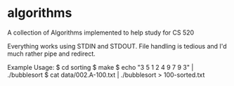 algorithms
==========

A collection of Algorithms implemented to help study for CS 520

Everything works using STDIN and STDOUT.  File handling is tedious and I'd much rather pipe and redirect.

Example Usage:
$ cd sorting
$ make
$ echo "3 5 1 2 4 9 7 9 3" | ./bubblesort
$ cat data/002.A-100.txt | ./bubblesort > 100-sorted.txt

